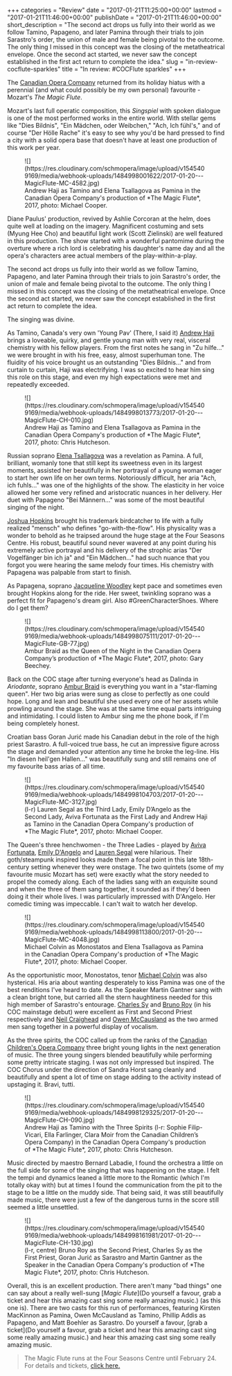 +++
categories = "Review"
date = "2017-01-21T11:25:00+00:00"
lastmod = "2017-01-21T11:46:00+00:00"
publishDate = "2017-01-21T11:46:00+00:00"
short_description = "The second act drops us fully into their world as we follow Tamino, Papageno, and later Pamina through their trials to join Sarastro&#039;s order, the union of male and female being pivotal to the outcome. The only thing I missed in this concept was the closing of the metatheatrical envelope. Once the second act started, we never saw the concept established in the first act return to complete the idea."
slug = "in-review-cocflute-sparkles"
title = "In review: #COCFlute sparkles"
+++

The [Canadian Opera Company](/scene/companies/canadian-opera-company/) returned from its  holiday hiatus with a perennial (and what could possibly be my own personal) favourite - Mozart's *The Magic Flute*.

Mozart's last full operatic composition, this *Singspiel* with spoken dialogue is one of the most performed works in the entire world. With stellar gems like "Dies Bildnis", "Ein Mädchen, oder Weibchen," "Ach, Ich fühl's," and of course "Der Hölle Rache" it's easy to see why you'd be hard pressed to find a city with a solid opera base that doesn't have at least one production of this work per year. 

<figure data-type="image">
![](https://res.cloudinary.com/schmopera/image/upload/v1545409169/media/webhook-uploads/1484998001622/2017-01-20---MagicFlute-MC-4582.jpg)
<figcaption>Andrew Haji as Tamino and Elena Tsallagova as Pamina in the Canadian Opera Company's production of *The Magic Flute*, 2017, photo: Michael Cooper.</figcaption>
</figure>

Diane Paulus' production, revived by Ashlie Corcoran at the helm, does quite well at loading on the imagery. Magnificent costuming and sets (Myung Hee Cho) and beautiful light work (Scott Zielinski) are well featured in this production. The show started with a wonderful pantomime during the overture where a rich lord is celebrating his daughter's name day and all the opera's characters aree actual members of the play-within-a-play.

The second act drops us fully into their world as we follow Tamino, Papageno, and later Pamina through their trials to join Sarastro's order, the union of male and female being pivotal to the outcome. The only thing I missed in this concept was the closing of the metatheatrical envelope. Once the second act started, we never saw the concept established in the first act return to complete the idea. 

The singing was divine. 

As Tamino, Canada's very own 'Young Pav' (There, I said it) [Andrew Haji](/scene/people/andrew-haji/) brings a loveable, quirky, and gentle young man with very real, visceral chemistry with his fellow players. From the first notes he sang in "Zu hilfe..." we were brought in with his free, easy, almost superhuman tone. The fluidity of his voice brought us an outstanding "Dies Bildnis..." and from curtain to curtain, Haji was electrifying. I was so excited to hear him sing this role on this stage, and even my high expectations were met and repeatedly exceeded. 

<figure data-type="image">
![](https://res.cloudinary.com/schmopera/image/upload/v1545409169/media/webhook-uploads/1484998013773/2017-01-20---MagicFlute-CH-010.jpg)
<figcaption>Andrew Haji as Tamino and Elena Tsallagova as Pamina in the Canadian Opera Company's production of *The Magic Flute*, 2017, photo: Chris Hutcheson.</figcaption>
</figure>

Russian soprano [Elena Tsallagova](/scene/people/elena-tsallagova/) was a revelation as Pamina. A full, brilliant, womanly tone that still kept its sweetness even in its largest moments, assisted her beautifully in her portrayal of a young woman eager to start her own life on her own terms. Notoriously difficult, her aria "Ach, ich fuhls..." was one of the highlights of the show. The elasticity in her voice allowed her some very refined and aristocratic nuances in her delivery. Her duet with Papageno "Bei Männern..." was some of the most beautiful singing of the night. 

[Joshua Hopkins](/scene/people/joshua-hopkins/) brought his trademark birdcatcher to life with a fully realized "mensch" who defines "go-with-the-flow". His physicality was a wonder to behold as he traipsed around the huge stage at the Four Seasons Centre. His robust, beautiful sound never wavered at any point during his extremely active portrayal and his delivery of the strophic arias "Der Vogelfänger bin ich ja" and "Ein Mädchen..." had such nuance that you forgot you were hearing the same melody four times. His chemistry with Papagena was palpable from start to finish. 

As Papagena, soprano [Jacqueline Woodley](/scene/people/jacqueline-woodley/) kept pace and sometimes even brought Hopkins along for the ride. Her sweet, twinkling soprano was a perfect fit for Papageno's dream girl. Also #GreenCharacterShoes. Where do I get them? 

<figure data-type="image">
![](https://res.cloudinary.com/schmopera/image/upload/v1545409169/media/webhook-uploads/1484998075111/2017-01-20---MagicFlute-GB-77.jpg)
<figcaption>Ambur Braid as the Queen of the Night in the Canadian Opera Company’s production of *The Magic Flute*, 2017, photo: Gary Beechey.</figcaption>
</figure>

Back on the COC stage after turning everyone's head as Dalinda in *Ariodante*, soprano [Ambur Braid](/scene/people/ambur-braid/) is everything you want in a "star-flaming queen". Her two big arias were sung as close to perfectly as one could hope. Long and lean and beautiful she used every one of her assets while prowling around the stage. She was at the same time equal parts intriguing and intimidating. I could listen to Ambur sing me the phone book, if I'm being completely honest. 

Croatian bass Goran Jurić made his Canadian debut in the role of the high priest Sarastro. A full-voiced true bass, he cut an impressive figure across the stage and demanded your attention any time he broke the leg-line. His "In diesen heil'gen Hallen..." was beautifully sung and still remains one of my favourite bass arias of all time.

<figure data-type="image">
![](https://res.cloudinary.com/schmopera/image/upload/v1545409169/media/webhook-uploads/1484998104703/2017-01-20---MagicFlute-MC-3127.jpg)
<figcaption>(l-r) Lauren Segal as the Third Lady, Emily D’Angelo as the Second Lady, Aviva Fortunata as the First Lady and Andrew Haji as Tamino in the Canadian Opera Company's production of *The Magic Flute*, 2017, photo: Michael Cooper.</figcaption>
</figure>

The Queen's three henchwomen - the Three Ladies - played by [Aviva Fortunata](/scene/people/aviva-fortunata/), [Emily D'Angelo](/scene/people/emily-dangelo/) and [Lauren Segal](/scene/people/lauren-segal/) were hilarious. Their goth/steampunk inspired looks made them a focal point in this late 18th-century setting whenever they were onstage. The two quintets (some of my favourite music Mozart has set) were exactly what the story needed to propel the comedy along. Each of the ladies sang with an exquisite sound and when the three of them sang together, it sounded as if they'd been doing it their whole lives. I was particularly impressed with D'Angelo. Her comedic timing was impeccable. I can't wait to watch her develop. 

<figure data-type="image">
![](https://res.cloudinary.com/schmopera/image/upload/v1545409169/media/webhook-uploads/1484998113800/2017-01-20---MagicFlute-MC-4048.jpg)
<figcaption>Michael Colvin as Monostatos and Elena Tsallagova as Pamina in the Canadian Opera Company's production of *The Magic Flute*, 2017, photo: Michael Cooper.</figcaption>
</figure>

As the opportunistic moor, Monostatos, tenor [Michael Colvin](/scene/people/michael-colvin.) was also hysterical. His aria about wanting desperately to kiss Pamina was one of the best renditions I've heard to date. As the Speaker Martin Gantner sang with a clean bright tone, but carried all the stern haughtiness needed for this high member of Sarastro's entourage. [Charles Sy](/scene/people/charles-sy/) and [Bruno Roy](/scene/people/bruno-roy/) (in his COC mainstage debut) were excellent as First and Second Priest respectively and [Neil Craighead](/scene/people/neil-craighead/) and [Owen McCausland](/scene/people/owen-mccausland/) as the two armed men sang together in a powerful display of vocalism. 

As the three spirits, the COC called up from the ranks of the [Canadian Children's Opera Company](/scene/companies/canadian-childrens-opera-company/) three bright young lights in the next generation of music. The three young singers blended beautifully while performing some pretty intricate staging. I was not only impressed but inspired. The COC Chorus under the direction of Sandra Horst sang cleanly and beautifully and spent a lot of time on stage adding to the activity instead of upstaging it. Bravi, tutti. 

<figure data-type="image">
![](https://res.cloudinary.com/schmopera/image/upload/v1545409169/media/webhook-uploads/1484998129325/2017-01-20---MagicFlute-CH-090.jpg)
<figcaption>Andrew Haji as Tamino with the Three Spirits (l-r: Sophie Filip-Vicari, Ella Farlinger, Clara Moir from the Canadian Children’s Opera Company) in the Canadian Opera Company's production of *The Magic Flute*, 2017, photo: Chris Hutcheson.</figcaption>
</figure>

Music directed by maestro Bernard Labadie, I found the orchestra a little on the full side for some of the singing that was happening on the stage. I felt the tempi and dynamics leaned a little more to the Romantic (which I'm totally okay with) but at times I found the communication from the pit to the stage to be a little on the muddy side. That being said, it was still beautifully made music, there were just a few of the dangerous turns in the score still seemed a little unsettled. 

<figure data-type="image">
![](https://res.cloudinary.com/schmopera/image/upload/v1545409169/media/webhook-uploads/1484998161981/2017-01-20---MagicFlute-CH-130.jpg)
<figcaption>(l-r, centre) Bruno Roy as the Second Priest, Charles Sy as the First Priest, Goran Jurić as Sarastro and Martin Gantner as the Speaker in the Canadian Opera Company's production of *The Magic Flute*, 2017, photo: Chris Hutcheson.</figcaption>
</figure>

Overall, this is an excellent production. There aren't many "bad things" one can say about a really well-sung [*Magic Flute*](Do yourself a favour, grab a ticket and hear this amazing cast sing some really amazing music.) (as this one is). There are two casts for this run of performances, featuring Kirsten MacKinnon as Pamina, Owen McCausland as Tamino, Phillip Addis as Papageno, and Matt Boehler as Sarastro. Do yourself a favour, [grab a ticket](Do yourself a favour, grab a ticket and hear this amazing cast sing some really amazing music.) and hear this amazing cast sing some really amazing music.

>The Magic Flute runs at the Four Seasons Centre until February 24. For details and tickets, [click here.](http://www.coc.ca/PerformancesAndTickets/1617Season/MagicFlute.aspx)
